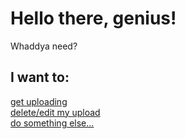 # Hello there, genius!
Whaddya need?
## I want to:

[get uploading](https://docs.huelet.net/cc/get-started)  
[delete/edit my upload](https://docs.huelet.net/cc/del-edit)  
[do something else...](https://huelet.net/policies/contact/)
